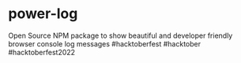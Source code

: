 # power-log
Open Source NPM package to show beautiful and developer friendly browser console log messages
#hacktoberfest #hacktober #hacktoberfest2022
